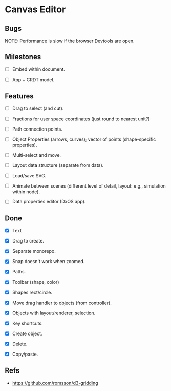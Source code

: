 # Canvas Editor

## Bugs

NOTE: Performance is slow if the browser Devtools are open.


## Milestones

- [ ] Embed within document.
- [ ] App + CRDT model.


## Features

- [ ] Drag to select (and cut).
- [ ] Fractions for user space coordinates (just round to nearest unit?)
- [ ] Path connection points.
- [ ] Object Properties (arrows, curves); vector of points (shape-specific properties).
- [ ] Multi-select and move.
- [ ] Layout data structure (separate from data).
- [ ] Load/save SVG.
- [ ] Animate between scenes (different level of detail, layout: e.g., simulation within node).
- [ ] Data properties editor (DxOS app).


## Done

- [x] Text
- [x] Drag to create.
- [x] Separate monorepo.
- [x] Snap doesn't work when zoomed.
- [x] Paths.
- [x] Toolbar (shape, color)
- [x] Shapes rect/circle.
- [x] Move drag handler to objects (from controller).
- [x] Objects with layout/renderer, selection.
- [x] Key shortcuts.
- [x] Create object.
- [x] Delete.
- [x] Copy/paste.


## Refs

- https://github.com/romsson/d3-gridding
